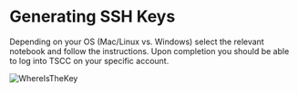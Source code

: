 # Generating SSH Keys

Depending on your OS (Mac/Linux vs. Windows) select the relevant notebook and follow the instructions. Upon completion you should be able to log into TSCC on your specific account.

![WhereIsTheKey](https://s3.amazonaws.com/lowres.cartoonstock.com/dating-breakup-break_up-break_up-compatible-computer_compatibility-nfkn636_low.jpg)


